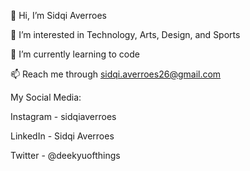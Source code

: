 👋 Hi, I’m Sidqi Averroes

👀 I’m interested in Technology, Arts, Design, and Sports 

🌱 I’m currently learning to code

📫 Reach me through sidqi.averroes26@gmail.com


My Social Media:

Instagram - sidqiaverroes

LinkedIn - Sidqi Averroes

Twitter - @deekyuofthings



<!---
sidqiaverroes/sidqiaverroes is a ✨ special ✨ repository because its `README.md` (this file) appears on your GitHub profile.
You can click the Preview link to take a look at your changes.
--->

